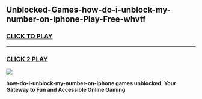 
## Unblocked-Games-how-do-i-unblock-my-number-on-iphone-Play-Free-whvtf
<h3>
<a href="https://premium76.site?title=how-do-i-unblock-my-number-on-iphone&ref=18A1">CLICK TO PLAY</a></h3>
<hr>

<h3>
<a href="https://premium76.site?title=how-do-i-unblock-my-number-on-iphone&ref=18A1">CLICK 2 PLAY</a>
  
</h3>

<a href="https://premium76.site?title=how-do-i-unblock-my-number-on-iphone&ref=18A1"><img src="https://clearcache.store/games.png"></a>


**how-do-i-unblock-my-number-on-iphone games unblocked: Your Gateway to Fun and Accessible Online Gaming**
